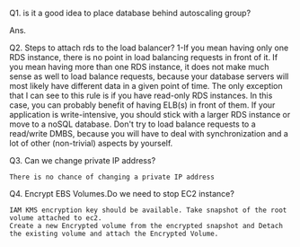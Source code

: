Q1. is it a good idea to place database behind autoscaling group?

Ans.

Q2. Steps to attach rds to the load balancer?
       1-If you mean having only one RDS instance, there is no point in load balancing requests in front of it. If you mean having more than one RDS instance, it does not make much sense as well to load balance requests, because your database servers will most likely have different data in a given point of time. The only exception that I can see to this rule is if you have read-only RDS instances. In this case, you can probably benefit of having ELB(s) in front of them. If your application is write-intensive, you should stick with a larger RDS instance or move to a noSQL database. Don't try to load balance requests to a read/write DMBS, because you will have to deal with synchronization and a lot of other (non-trivial) aspects by yourself.

Q3. Can we change private IP address? 

    There is no chance of changing a private IP address

Q4. Encrypt EBS Volumes.Do we need to stop EC2 instance?

    IAM KMS encryption key should be available. Take snapshot of the root volume attached to ec2.
    Create a new Encrypted volume from the encrypted snapshot and Detach the existing volume and attach the Encrypted Volume.
